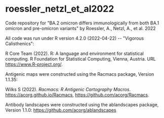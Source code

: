 # roessler_netzl_et_al2022
Code repository for "BA.2 omicron differs immunologically from both BA.1 omicron and pre-omicron variants" by Roessler, A., Netzl, A., et al. 2022

All code was run under R version 4.2.0 (2022-04-22) -- "Vigorous Calisthenics":

R Core Team (2022). R: A language and environment for statistical computing. R Foundation for Statistical Computing,
  Vienna, Austria. URL https://www.R-project.org/.
  
  
Antigenic maps were constructed using the Racmacs package, Version 1.1.35:

Wilks S (2022). _Racmacs: R Antigenic Cartography Macros_. https://acorg.github.io/Racmacs,
  https://github.com/acorg/Racmacs.
  
  
Antibody landscapes were constructed using the ablandscapes package, Version 1.1.0: https://github.com/acorg/ablandscapes


